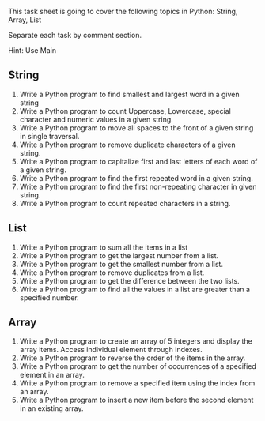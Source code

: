 This task sheet is going to cover the following topics in Python: String, Array, List

Separate each task by comment section.

Hint: Use Main

## String

1. Write a Python program to find smallest and largest word in a given string
2. Write a Python program to count Uppercase, Lowercase, special character and numeric values in a given string.
3. Write a Python program to move all spaces to the front of a given string in single traversal.
4. Write a Python program to remove duplicate characters of a given string.
5. Write a Python program to capitalize first and last letters of each word of a given string.
6. Write a Python program to find the first repeated word in a given string.
7. Write a Python program to find the first non-repeating character in given string.
8. Write a Python program to count repeated characters in a string.

## List

1. Write a Python program to sum all the items in a list
2. Write a Python program to get the largest number from a list.
3. Write a Python program to get the smallest number from a list.
4. Write a Python program to remove duplicates from a list.
5. Write a Python program to get the difference between the two lists.
6. Write a Python program to find all the values in a list are greater than a specified number.

## Array

1. Write a Python program to create an array of 5 integers and display the array items. Access individual element through indexes.
2. Write a Python program to reverse the order of the items in the array.
3. Write a Python program to get the number of occurrences of a specified element in an array.
4. Write a Python program to remove a specified item using the index from an array.
5. Write a Python program to insert a new item before the second element in an existing array.
